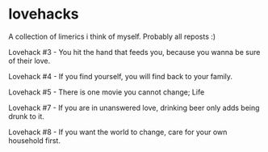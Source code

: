 # lovehacks
A collection of limerics i think of myself. Probably all reposts :)

Lovehack #3 - You hit the hand that feeds you, because you wanna be sure of their love.

Lovehack #4 - If you find yourself, you will find back to your family.

Lovehack #5 - There is one movie you cannot change; Life

Lovehack #7 - If you are in unanswered love, drinking beer only adds being drunk to it.

Lovehack #8 - If you want the world to change, care for your own household first.

